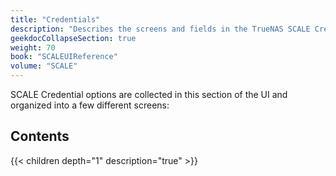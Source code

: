 ```yaml
---
title: "Credentials"
description: "Describes the screens and fields in the TrueNAS SCALE Credentials section."
geekdocCollapseSection: true
weight: 70
book: "SCALEUIReference"
volume: "SCALE"
---
```


SCALE Credential options are collected in this section of the UI and organized into a few different screens:

## Contents

{{< children depth="1" description="true" >}}
